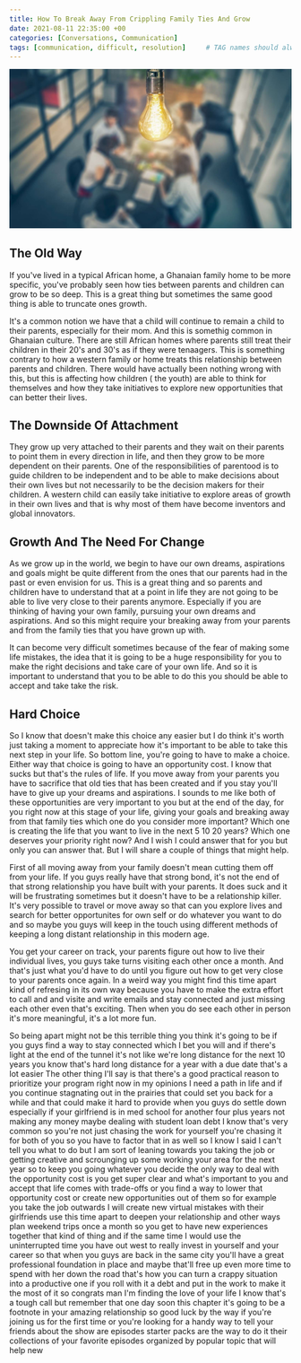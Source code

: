 ```yaml
---
title: How To Break Away From Crippling Family Ties And Grow
date: 2021-08-11 22:35:00 +00
categories: [Conversations, Communication]
tags: [communication, difficult, resolution]     # TAG names should always be lowercase
---
```


![networking](/assets/img/Networking.jpg)
## The Old Way

If you've lived in a typical African home, a Ghanaian family home to be more specific, you've probably seen how ties between parents and children can grow to be so deep. This is a great thing but sometimes the same good thing is able to truncate ones growth.

It's a common notion we have that a child will continue to remain a child to their parents, especially for their mom. And this is somethig common in Ghanaian culture. There are still African homes where parents still treat their children in their 20's and 30's as if they were tenaagers. This is something contrary to how a western family or home treats this relationship between parents and children. There would have actually been nothing wrong with this, but this is affecting how children ( the youth) are able to think for themselves and how they take initiatives to explore new opportunities that can better their lives.

## The Downside Of Attachment

They grow up very attached to their parents and they wait on their parents to point them in every direction in life, and then they grow to be more dependent on their parents. One of the responsibilities of parentood is to guide children to be independent and to be able to make decisions about their own lives but not necessarily to be the decision makers for their children. A western child can easily take initiative to explore areas of growth in their own lives and that is why most of them have become inventors and global innovators. 

## Growth And The Need For Change

As we grow up in the world, we begin to have our own dreams, aspirations and goals might be quite different from the ones that our parents had in the past or even envision for us. This is a great thing and so parents and children have to understand that at a point in life they are not going to be able to live very close to their parents anymore. Especially if you are thinking of having your own family, pursuing your own dreams and aspirations. And so this might require your breaking away from your parents and from the family ties that you have grown up with.

It can become very difficult sometimes because of the fear of making some life mistakes, the idea that it is going to be a huge responsibility for you to make the right decisions and take care of your own life. And so it is important to understand that you to be able to do this you should be able to accept and take take the risk.

## Hard Choice

So I know that doesn't make this choice any easier but I do think it's worth just taking a moment to appreciate how it's important to be able to take this next step in your life. So bottom line, you're going to have to make a choice. Either way that choice is going to have an opportunity cost. I know that sucks but that's the rules of life. If you move away from your parents you have to sacrifice that old ties that has been created and if you stay you'll have to give up your dreams and aspirations. I sounds to me like both of these opportunities are very important to you but at the end of the day, for you right now at this stage of your life, giving your goals and breaking away from that family ties which one do you consider more important? Which one is creating the life that you want to live in the next 5 10 20 years? Which one deserves your priority right now? 
And I wish I could answer that for you but only you can answer that. But I will share a couple of things that might help. 

First of all moving away from your family doesn't mean cutting them off from your life. If you guys really have that strong bond, it's not the end of that strong relationship you have built with your parents. It does suck and it will be frustrating sometimes but it doesn't have to be a relationship killer. 
It's very possible to travel or move away so that can you explore lives and search for better opportunites for own self or do whatever you want to do and so maybe you guys will keep in the touch using different methods of keeping a long distant relationship in this modern age.

You get your career on track, your parents figure out how to live their individual lives, you guys take turns visiting each other once a month. And that's just what you'd have to do until you figure out how to get very close to your parents once again. In a weird way you might find this time apart kind of refresing in its own way because you have to make the extra effort to call and and visite and write emails and stay connected and just missing each other even that's exciting. Then when you do see each other in person it's more meaningful, it's a lot more fun. 

So being apart might not be this terrible thing you think it's going to be if you guys find a way to stay connected which I bet you will and if there's light at the end of the tunnel it's not like we're long distance for the next 10 years you know that's hard long distance for a year with a due date that's a lot easier The other thing I'll say is that there's a good practical reason to prioritize your program right now in my opinions I need a path in life and if you continue stagnating out in the prairies that could set you back for a while and that could make it hard to provide when you guys do settle down especially if your girlfriend is in med school for another four plus years not making any money maybe dealing with student loan debt I know that's very common so you're not just chasing the work for yourself you're chasing it for both of you so you have to factor that in as well so I know I said I can't tell you what to do but I am sort of leaning towards you taking the job or getting creative and scrounging up some working your area for the next year so to keep you going whatever you decide the only way to deal with the opportunity cost is you get super clear and what's important to you and accept that life comes with trade-offs or you find a way to lower that opportunity cost or create new opportunities out of them so for example you take the job outwards I will create new virtual mistakes with their girlfriends use this time apart to deepen your relationship and other ways plan weekend trips once a month so you get to have new experiences together that kind of thing and if the same time I would use the uninterrupted time you have out west to really invest in yourself and your career so that when you guys are back in the same city you'll have a great professional foundation in place and maybe that'll free up even more time to spend with her down the road that's how you can turn a crappy situation into a productive one if you roll with it a debt and put in the work to make it the most of it so congrats man I'm finding the love of your life I know that's a tough call but remember that one day soon this chapter it's going to be a footnote in your amazing relationship so good luck by the way if you're joining us for the first time or you're looking for a handy way to tell your friends about the show are episodes starter packs are the way to do it their collections of your favorite episodes organized by popular topic that will help new
